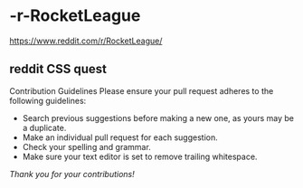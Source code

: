 # -r-RocketLeague

https://www.reddit.com/r/RocketLeague/

## reddit CSS quest

Contribution Guidelines
Please ensure your pull request adheres to the following guidelines:
- Search previous suggestions before making a new one, as yours may be a duplicate.
- Make an individual pull request for each suggestion.
- Check your spelling and grammar.
- Make sure your text editor is set to remove trailing whitespace.

_Thank you for your contributions!_

